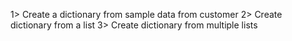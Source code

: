 1> Create a dictionary from sample data from customer
2> Create dictionary from a list
3> Create dictionary from multiple lists
